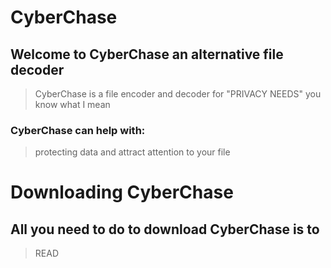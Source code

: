 # CyberChase
## Welcome to CyberChase an alternative file decoder

> CyberChase is a file encoder and decoder for "PRIVACY NEEDS" you know what I mean
### CyberChase can help with:
>protecting data
>and attract attention to your file

# Downloading CyberChase
## All you need to do to download CyberChase is to
> READ  
